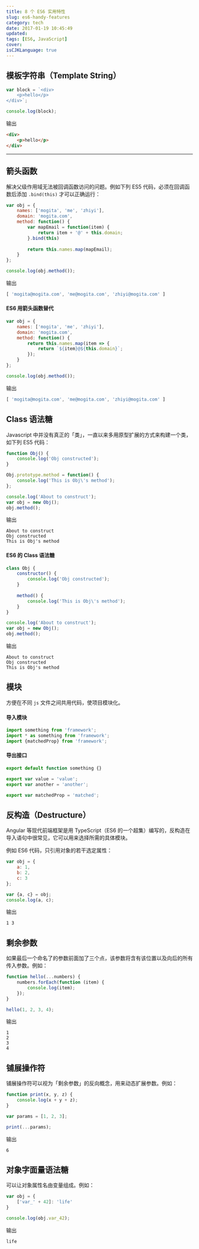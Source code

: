 ```yaml
---
title: 8 个 ES6 实用特性
slug: es6-handy-features
category: tech
date: 2017-01-19 10:45:49
updated:
tags: [ES6, JavaScript]
cover:
isCJKLanguage: true
---
```


## 模板字符串（Template String）

```js
var block = `<div>
    <p>hello</p>
</div>`;

console.log(block);
```

输出

```html
<div>
    <p>hello</p>
</div>
```

------

## 箭头函数

解决父级作用域无法被回调函数访问的问题。例如下列 ES5 代码，必须在回调函数后添加 `.bind(this)` 才可以正确运行：

```js
var obj = {
    names: ['mogita', 'me', 'zhiyi'],
    domain: 'mogita.com',
    method: function() {
        var mapEmail = function(item) {
            return item + '@' + this.domain;
        }.bind(this)
        
        return this.names.map(mapEmail);
    }
};

console.log(obj.method());
```

输出

```js
[ 'mogita@mogita.com', 'me@mogita.com', 'zhiyi@mogita.com' ]
```

#### ES6 用箭头函数替代

```js
var obj = {
    names: ['mogita', 'me', 'zhiyi'],
    domain: 'mogita.com',
    method: function() {
        return this.names.map(item => {
            return `${item}@${this.domain}`;
        });
    }
};

console.log(obj.method());
```

输出

```js
[ 'mogita@mogita.com', 'me@mogita.com', 'zhiyi@mogita.com' ]
```

## Class 语法糖

Javascript 中并没有真正的「类」，一直以来多用原型扩展的方式来构建一个类，如下列 ES5 代码：

```js
function Obj() {
    console.log('Obj constructed');
}

Obj.prototype.method = function() {
    console.log('This is Obj\'s method');
};

console.log('About to construct');
var obj = new Obj();
obj.method();
```

输出

```
About to construct
Obj constructed
This is Obj's method
```

#### ES6 的 Class 语法糖

```js
class Obj {
    constructor() {
        console.log('Obj constructed');
    }
    
    method() {
        console.log('This is Obj\'s method');
    }
}

console.log('About to construct');
var obj = new Obj();
obj.method();
```

输出

```
About to construct
Obj constructed
This is Obj's method
```

## 模块

方便在不同 `js` 文件之间共用代码，使项目模块化。

#### 导入模块

```js
import something from 'framework';
import * as something from 'framework';
import {matchedProp} from 'framework';
```

#### 导出接口

```js
export default function something {}

export var value = 'value';
export var another = 'another';

export var matchedProp = 'matched';
```

## 反构造（Destructure）

Angular 等现代前端框架是用 TypeScript（ES6 的一个超集）编写的，反构造在导入语句中很常见，它可以用来选择所需的具体模块。

例如 ES6 代码，只引用对象的若干选定属性：

```js
var obj = {
    a: 1,
    b: 2,
    c: 3
};

var {a, c} = obj;
console.log(a, c);
```

输出

```
1 3
```

## 剩余参数

如果最后一个命名了的参数前面加了三个点，该参数将含有该位置以及向后的所有传入参数。例如：

```js
function hello(...numbers) {
    numbers.forEach(function (item) {
        console.log(item);
    });
}

hello(1, 2, 3, 4);
```

输出

```
1
2
3
4
```

## 铺展操作符

铺展操作符可以视为「剩余参数」的反向概念，用来动态扩展参数。例如：

```js
function print(x, y, z) {
    console.log(x + y + z);
}

var params = [1, 2, 3];

print(...params);
```

输出

```
6
```

## 对象字面量语法糖

可以让对象属性名由变量组成。例如：

```js
var obj = {
    ['var_' + 42]: 'life'
}

console.log(obj.var_42);
```

输出

```
life
```

